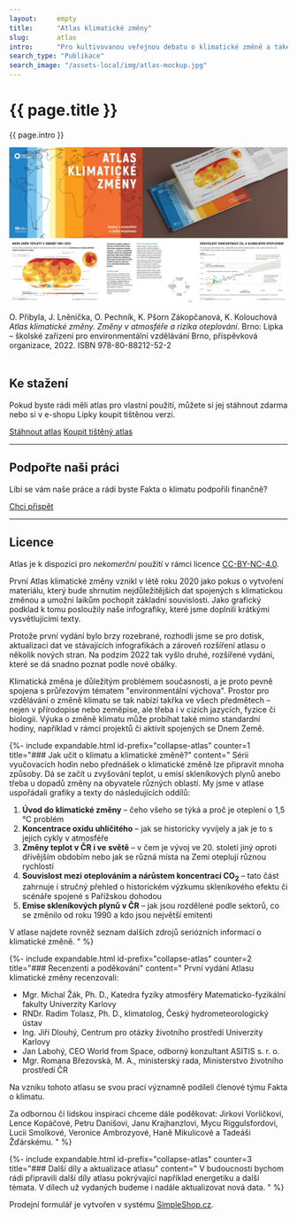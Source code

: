 ```yaml
---
layout:     empty
title:      "Atlas klimatické změny"
slug:       atlas
intro:      "Pro kultivovanou veřejnou debatu o klimatické změně a také o transformaci, která s ní souvisí, jsou nezbytná dobrá a především srozumitelně vysvětlená data. Proto v této publikaci nabízíme jednoduché grafy a mapy, které je snadné si zapamatovat. A současně je doplňujeme komentářem, aby je čtenáři dokázali vidět v širších souvislostech."
search_type: "Publikace"
search_image: "/assets-local/img/atlas-mockup.jpg"
---
```


<div class="section"><div class="container">
<div class="row" markdown="on">
    <div class="col-md-12 col-lg-9">
        <h1>{{ page.title }}</h1>
        <p class="lead">{{ page.intro }}</p>
        <img src="/assets-local/img/atlas-preview.jpg" class="img-fluid mb-1" alt="Alas klimatické změny">
        <p>O. Přibyla, J. Lněnička, O. Pechník, K. Pšorn Zákopčanová, K. Kolouchová <em>Atlas klimatické změny. Změny v atmosféře a rizika oteplování</em>. Brno: Lipka – školské zařízení pro environmentální vzdělávání Brno, příspěvková organizace, 2022. ISBN 978-80-88212-52-2</p>
    </div>
    <div class="col-md-12 col-lg-3" style="margin-top: 3rem;">
        <h2>Ke stažení</h2>
        <p>Pokud byste rádi měli atlas pro vlastní použití, můžete si jej stáhnout zdarma nebo si v e-shopu Lipky koupit tištěnou verzi.</p>
        <a href="/assets-local/files/atlas-klimaticke-zmeny.pdf" target="_blank" class="btn btn-primary"><i class="fas fa-fw fa-file-download"></i> Stáhnout atlas</a>
        <a href="https://www.lipka.cz/atlas-klima-zmeny" class="btn btn-secondary"><i class="fas fa-fw fa-atlas"></i> Koupit tištěný atlas</a>
        <hr />
        <h2>Podpořte naši práci</h2>
        <p>Líbí se vám naše práce a rádi byste Fakta o klimatu podpořili finančně?</p>
        <a href="{{ site.fundraising }}" class="btn btn-primary"><i class="fas fa-fw fa-heart"></i> Chci přispět</a>
        <hr />
        <h2>Licence</h2>
        <p>Atlas je k dispozici pro <em>nekomerční</em> použití v rámci licence <a href="https://creativecommons.org/licenses/by-nc/4.0/deed.cs" title="Uveďte původ-Neužívejte komerčně 4.0 Mezinárodní" rel="license">CC-BY-NC-4.0</a>.</p>
    </div>
</div>
</div></div>

<div class="section"><div class="container" markdown="1">

První Atlas klimatické změny vznikl v létě roku 2020 jako pokus o vytvoření materiálu, který bude shrnutím nejdůležitějších dat spojených s klimatickou změnou a umožní laikům pochopit základní souvislosti. Jako grafický podklad k tomu posloužily naše infografiky, které jsme doplnili krátkými vysvětlujícími texty.

Protože první vydání bylo brzy rozebrané, rozhodli jsme se pro dotisk, aktualizaci dat ve stávajících infografikách a zároveň rozšíření atlasu o několik nových stran. Na podzim 2022 tak vyšlo druhé, rozšířené vydání, které se dá snadno poznat podle nové obálky.

Klimatická změna je důležitým problémem současnosti, a je proto pevně spojena s průřezovým tématem "environmentální výchova". Prostor pro vzdělávání o změně klimatu se tak nabízí takřka ve všech předmětech – nejen v přírodopise nebo zeměpise, ale třeba i v cizích jazycích, fyzice či biologii. Výuka o změně klimatu může probíhat také mimo standardní hodiny, například v rámci projektů či aktivit spojených se Dnem Země.

{%- include expandable.html id-prefix="collapse-atlas" counter=1 title="### Jak učit o klimatu a klimatické změně?"
content="
Sérii vyučovacích hodin nebo přednášek o klimatické změně lze připravit mnoha způsoby. Dá se začít u zvyšování teplot, u emisí skleníkových plynů anebo třeba u dopadů změny na obyvatele různých oblastí. My jsme v atlase uspořádali grafiky a texty do následujících oddílů:

1. **Úvod do klimatické změny** – čeho všeho se týká a proč je oteplení o 1,5 °C problém
2. **Koncentrace oxidu uhličitého** – jak se historicky vyvíjely a jak je to s jejich cykly v atmosféře
3. **Změny teplot v ČR i ve světě** – v čem je vývoj ve 20. století jiný oproti dřívějším obdobím nebo jak se různá místa na Zemi oteplují různou rychlostí
4. **Souvislost mezi oteplováním a nárůstem koncentrací CO<sub>2</sub>** – tato část zahrnuje i stručný přehled o historickém výzkumu skleníkového efektu či scénáře spojené s Pařížskou dohodou
5. **Emise skleníkových plynů v ČR** – jak jsou rozdělené podle sektorů, co se změnilo od roku 1990 a kdo jsou největší emitenti

V atlase najdete rovněž seznam dalších zdrojů seriózních informací o klimatické změně.
" %}

{%- include expandable.html id-prefix="collapse-atlas" counter=2 title="### Recenzenti a poděkování"
content="
První vydání Atlasu klimatické změny recenzovali:

* Mgr. Michal Žák, Ph. D., Katedra fyziky atmosféry Matematicko-fyzikální fakulty Univerzity Karlovy
* RNDr. Radim Tolasz, Ph. D., klimatolog, Český hydrometeorologický ústav
* Ing. Jiří Dlouhý, Centrum pro otázky životního prostředí Univerzity Karlovy
* Jan Labohý, CEO World from Space, odborný konzultant ASITIS s. r. o.
* Mgr. Romana Březovská, M. A., ministerský rada, Ministerstvo životního prostředí ČR

Na vzniku tohoto atlasu se svou prací významně podíleli členové týmu Fakta o klimatu.

Za odbornou či lidskou inspiraci chceme dále poděkovat: Jirkovi Vorlíčkovi, Lence Kopáčové, Petru Danišovi, Janu Krajhanzlovi, Mycu Riggulsfordovi, Lucii Smolkové, Veronice Ambrozyové, Haně Mikulicové a Tadeáši Žďárskému.
" %}

{%- include expandable.html id-prefix="collapse-atlas" counter=3 title="### Další díly a aktualizace atlasu"
content="
V budoucnosti bychom rádi připravili další díly atlasu pokrývající například energetiku a další témata. V dílech už vydaných budeme i nadále aktualizovat nová data.
" %}

<!-- www.SimpleShop.cz form#65438 start -->
<script>
 (function(i, s, o, g, r, a, m){
  i[r] = i[r] || function(){
   (i[r].q = i[r].q || []).push(arguments)
  }, i[r].l = 1 * new Date();
  a = s.createElement(o),
  m = s.getElementsByTagName(o)[0];
  a.async = 1;
  a.src = g;
  m.parentNode.insertBefore(a, m)
 })(window, document, "script", "https://form.simpleshop.cz/prj/js/SimpleShopService.js", "sss");
 sss("createForm", "L5Aa");
</script>
<div data-SimpleShopForm="L5Aa"><div>Prodejní formulář je vytvořen v systému <a href="https://www.simpleshop.cz/" target="_blank">SimpleShop.cz</a>.</div></div>
<!-- www.SimpleShop.cz form#65438 end -->

</div></div>
